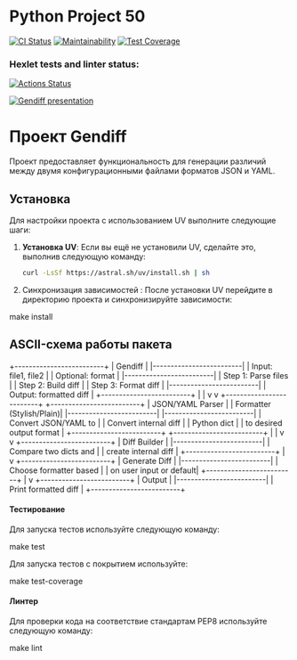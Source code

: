 # Python Project 50

[![CI Status](https://github.com/skaym00t/python-project-50/actions/workflows/pyci.yml/badge.svg)](https://github.com/skaym00t/python-project-50/actions)
[![Maintainability](https://api.codeclimate.com/v1/badges/d50f2fac7a7c884e161a/maintainability)](https://codeclimate.com/github/skaym00t/python-project-50/maintainability)
[![Test Coverage](https://api.codeclimate.com/v1/badges/d50f2fac7a7c884e161a/test_coverage)](https://codeclimate.com/github/skaym00t/python-project-50/test_coverage)


### Hexlet tests and linter status:
[![Actions Status](https://github.com/skaym00t/python-project-50/actions/workflows/hexlet-check.yml/badge.svg)](https://github.com/skaym00t/python-project-50/actions)

[![Gendiff presentation](https://asciinema.org/a/JBQpATNVxKYJNJkcFxoQKW7zu.svg)](https://asciinema.org/a/JBQpATNVxKYJNJkcFxoQKW7zu)
# Проект Gendiff

Проект предоставляет функциональность для генерации различий между двумя конфигурационными файлами форматов JSON и YAML.

## Установка

Для настройки проекта с использованием UV выполните следующие шаги:

1. **Установка UV**:
   Если вы ещё не установили UV, сделайте это, выполнив следующую команду:
   ```bash
   curl -LsSf https://astral.sh/uv/install.sh | sh

2. Синхронизация зависимостей :
После установки UV перейдите в директорию проекта и синхронизируйте зависимости:

make install

## ASCII-схема работы пакета

+-------------------------+
|       Gendiff           |
|-------------------------|
| Input: file1, file2     |
| Optional: format        |
|-------------------------|
| Step 1: Parse files     |
| Step 2: Build diff      |
| Step 3: Format diff     |
|-------------------------|
| Output: formatted diff   |
+-------------------------+
         |   |
         v   v
+-------------------------+       +-------------------------+
|  JSON/YAML Parser       |       |  Formatter (Stylish/Plain)|
|-------------------------|       |-------------------------|
| Convert JSON/YAML to    |       | Convert internal diff    |
| Python dict             |       | to desired output format |
+-------------------------+       +-------------------------+
         |   |
         v   v
+-------------------------+
|  Diff Builder           |
|-------------------------|
| Compare two dicts and   |
| create internal diff    |
+-------------------------+
         |
         v
+-------------------------+
|  Generate Diff          |
|-------------------------|
| Choose formatter based  |
| on user input or default|
+-------------------------+
         |
         v
+-------------------------+
|  Output                 |
|-------------------------|
| Print formatted diff    |
+-------------------------+

#### Тестирование

Для запуска тестов используйте следующую команду:

make test

Для запуска тестов с покрытием используйте:

make test-coverage

#### Линтер

Для проверки кода на соответствие стандартам PEP8 используйте следующую команду:

make lint